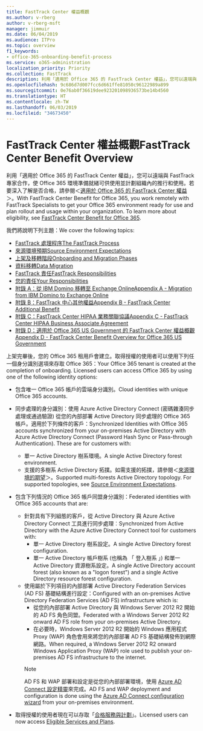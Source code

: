 ```yaml
---
title: FastTrack Center 權益概觀
ms.author: v-rberg
author: v-rberg-msft
manager: jimmuir
ms.date: 06/04/2019
ms.audience: ITPro
ms.topic: overview
f1_keywords:
- office-365-onboarding-benefit-process
ms.service: o365-administration
localization_priority: Priority
ms.collection: FastTrack
description: 利用「適用於 Office 365 的 FastTrack Center 權益」，您可以遠端與 FastTrack 專家合作，使 Office 365 環境準備就緒可供使用並計劃組織內的推行和使用。若要深入了解是否合格，請參閱＜適用於 Office 365 的 FastTrack Center 權益＞。
ms.openlocfilehash: 9c686d7d007fcc6d661ffe81050c96122989a899
ms.sourcegitcommit: 0e76ab0f36619dee923201098936573be14b4560
ms.translationtype: HT
ms.contentlocale: zh-TW
ms.lasthandoff: 06/03/2019
ms.locfileid: "34673450"
---
```

# <a name="fasttrack-center-benefit-overview"></a><span data-ttu-id="3bc9c-104">FastTrack Center 權益概觀</span><span class="sxs-lookup"><span data-stu-id="3bc9c-104">FastTrack Center Benefit Overview</span></span>

<span data-ttu-id="3bc9c-p102">利用「適用於 Office 365 的 FastTrack Center 權益」，您可以遠端與 FastTrack 專家合作，使 Office 365 環境準備就緒可供使用並計劃組織內的推行和使用。若要深入了解是否合格，請參閱＜[適用於 Office 365 的 FastTrack Center 權益](O365-fasttrack-benefit-for-office-365.md)＞。</span><span class="sxs-lookup"><span data-stu-id="3bc9c-p102">With FastTrack Center Benefit for Office 365, you work remotely with FastTrack Specialists to get your Office 365 environment ready for use and plan rollout and usage within your organization. To learn more about eligibility, see [FastTrack Center Benefit for Office 365](O365-fasttrack-benefit-for-office-365.md).</span></span>
  
<span data-ttu-id="3bc9c-107">我們將說明下列主題：</span><span class="sxs-lookup"><span data-stu-id="3bc9c-107">We cover the following topics:</span></span>
- [<span data-ttu-id="3bc9c-108">FastTrack 處理程序</span><span class="sxs-lookup"><span data-stu-id="3bc9c-108">The FastTrack Process</span></span>](O365-fasttrack-process.md) 
- [<span data-ttu-id="3bc9c-109">來源環境預期</span><span class="sxs-lookup"><span data-stu-id="3bc9c-109">Source Environment Expectations</span></span>](O365-source-environment-expectations.md)
- [<span data-ttu-id="3bc9c-110">上架及移轉階段</span><span class="sxs-lookup"><span data-stu-id="3bc9c-110">Onboarding and Migration Phases</span></span>](O365-onboarding-and-migration.md)
- [<span data-ttu-id="3bc9c-111">資料移轉</span><span class="sxs-lookup"><span data-stu-id="3bc9c-111">Data Migration</span></span>](O365-data-migration.md)
- [<span data-ttu-id="3bc9c-112">FastTrack 責任</span><span class="sxs-lookup"><span data-stu-id="3bc9c-112">FastTrack Responsibilities</span></span>](O365-fasttrack-responsibilities.md)
- [<span data-ttu-id="3bc9c-113">您的責任</span><span class="sxs-lookup"><span data-stu-id="3bc9c-113">Your Responsibilities</span></span>](O365-your-responsibilities.md) 
- [<span data-ttu-id="3bc9c-114">附錄 A：從 IBM Domino 移轉至 Exchange Online</span><span class="sxs-lookup"><span data-stu-id="3bc9c-114">Appendix A - Migration from IBM Domino to Exchange Online</span></span>](O365-from-ibm-domino-to-exchange-online.md)
- [<span data-ttu-id="3bc9c-115">附錄 B：FastTrack 中心其他權益</span><span class="sxs-lookup"><span data-stu-id="3bc9c-115">Appendix B - FastTrack Center Additional Benefit</span></span>](O365-fasttrack-additional-benefits.md)
- [<span data-ttu-id="3bc9c-116">附錄 C：FastTrack Center HIPAA 業務關聯協議</span><span class="sxs-lookup"><span data-stu-id="3bc9c-116">Appendix C - FastTrack Center HIPAA Business Associate Agreement</span></span>](O365-hipaa-business-associate-agreement.md)
- [<span data-ttu-id="3bc9c-117">附錄 D：適用於 Office 365 US Government 的 FastTrack Center 權益概觀</span><span class="sxs-lookup"><span data-stu-id="3bc9c-117">Appendix D - FastTrack Center Benefit Overview for Office 365 US Government</span></span>](US-Gov-appendix-overview.md)
    
<span data-ttu-id="3bc9c-p103">上架完畢後，您的 Office 365 租用戶會建立。取得授權的使用者可以使用下列任一個身分識別選項來存取 Office 365：</span><span class="sxs-lookup"><span data-stu-id="3bc9c-p103">Your Office 365 tenant is created at the completion of onboarding. Licensed users can access Office 365 by using one of the following identity options:</span></span>
- <span data-ttu-id="3bc9c-120">包含唯一 Office 365 帳戶的雲端身分識別。</span><span class="sxs-lookup"><span data-stu-id="3bc9c-120">Cloud identities with unique Office 365 accounts.</span></span>
- <span data-ttu-id="3bc9c-p104">同步處理的身分識別：使用 Azure Active Directory Connect (密碼雜湊同步處理或通過驗證) 從您的內部部署 Active Directory 同步處理的 Office 365 帳戶。適用於下列條件的客戶：</span><span class="sxs-lookup"><span data-stu-id="3bc9c-p104">Synchronized Identities with Office 365 accounts synchronized from your on-premises Active Directory with Azure Active Directory Connect (Password Hash Sync or Pass-through Authentication). These are for customers with:</span></span>
  - <span data-ttu-id="3bc9c-123">單一 Active Directory 樹系環境。</span><span class="sxs-lookup"><span data-stu-id="3bc9c-123">A single Active Directory forest environment.</span></span>
  - <span data-ttu-id="3bc9c-p105">支援的多樹系 Active Directory 拓撲。如需支援的拓撲，請參閱＜[來源環境的期望](O365-source-environment-expectations.md)＞。</span><span class="sxs-lookup"><span data-stu-id="3bc9c-p105">Supported multi-forests Active Directory topology. For supported topologies, see [Source Environment Expectations](O365-source-environment-expectations.md).</span></span>
- <span data-ttu-id="3bc9c-126">包含下列情況的 Office 365 帳戶同盟身分識別：</span><span class="sxs-lookup"><span data-stu-id="3bc9c-126">Federated identities with Office 365 accounts that are:</span></span>
  - <span data-ttu-id="3bc9c-127">針對具有下列組態的客戶，從 Active Directory 與 Azure Active Directory Connect 工具進行同步處理︰</span><span class="sxs-lookup"><span data-stu-id="3bc9c-127">Synchronized from Active Directory with the Azure Active Directory Connect tool for customers with:</span></span>
      - <span data-ttu-id="3bc9c-128">單一 Active Directory 樹系設定。</span><span class="sxs-lookup"><span data-stu-id="3bc9c-128">A single Active Directory forest configuration.</span></span>
      - <span data-ttu-id="3bc9c-129">單一 Active Directory 帳戶樹系 (也稱為 「 登入樹系 」) 和單一 Active Directory 資源樹系設定。</span><span class="sxs-lookup"><span data-stu-id="3bc9c-129">A single Active Directory account forest (also known as a "logon forest") and a single Active Directory resource forest configuration.</span></span>
  - <span data-ttu-id="3bc9c-130">使用屬於下列項目的內部部署 Active Directory Federation Services (AD FS) 基礎結構進行設定：</span><span class="sxs-lookup"><span data-stu-id="3bc9c-130">Configured with an on-premises Active Directory Federation Services (AD FS) infrastructure which is:</span></span>
      - <span data-ttu-id="3bc9c-131">從您的內部部署 Active Directory 與 Windows Server 2012 R2 開始的 AD FS 角色同盟。</span><span class="sxs-lookup"><span data-stu-id="3bc9c-131">Federated with a Windows Server 2012 R2 onward AD FS role from your on-premises Active Directory.</span></span>
      - <span data-ttu-id="3bc9c-132">在必要時，Windows Server 2012 R2 開始的 Windows 應用程式 Proxy (WAP) 角色會用來將您的內部部署 AD FS 基礎結構發佈到網際網路。</span><span class="sxs-lookup"><span data-stu-id="3bc9c-132">When required, a Windows Server 2012 R2 onward Windows Application Proxy (WAP) role used to publish your on-premises AD FS infrastructure to the internet.</span></span>
    > [!NOTE]
    > <span data-ttu-id="3bc9c-133">AD FS 和 WAP 部署和設定是從您的內部部署環境，使用 [Azure AD Connect 設定精靈](https://go.microsoft.com/fwlink/?linkid=844794)來完成。</span><span class="sxs-lookup"><span data-stu-id="3bc9c-133">AD FS and WAP deployment and configuration is done using the [Azure AD Connect configuration wizard](https://go.microsoft.com/fwlink/?linkid=844794) from your on-premises environment.</span></span> 
  
- <span data-ttu-id="3bc9c-134">取得授權的使用者現在可以存取「[合格服務與計劃](M365-eligible-services-and-plans.md)」。</span><span class="sxs-lookup"><span data-stu-id="3bc9c-134">Licensed users can now access [Eligible Services and Plans](M365-eligible-services-and-plans.md).</span></span>
    

 
